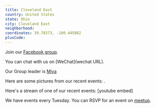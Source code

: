 ```yaml
---
title: Cleveland East
country: United States
state: Ohio
city: Cleveland East
neighborhood: 
coordinates: 39.78373, -100.445882
plusCode:
---
```

Join our [Facebook group](https://www.facebook.com/groups/FreeCodeCamp.Cleveland.East).

You can chat with us on [WeChat](wechat URL).

Our Group leader is [Miya](freecodecamp.org/miya)

Here are some pictures from our recent events:
![]().

Here's a stream of one of our recent events:
[youtube embed]

We have events every Tuesday. You can RSVP for an event on [meetup](meetupurl).
